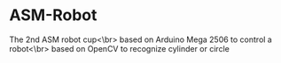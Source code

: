 # ASM-Robot
The 2nd ASM robot cup<\br>
based on Arduino Mega 2506 to control a robot<\br>
based on OpenCV to recognize cylinder or circle
